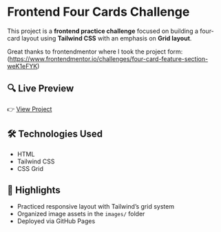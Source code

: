 # Frontend Four Cards Challenge

This project is a **frontend practice challenge** focused on building a four-card layout using **Tailwind CSS** with an emphasis on **Grid layout**.

Great thanks to frontendmentor where I took the project form: (https://www.frontendmentor.io/challenges/four-card-feature-section-weK1eFYK) 
## 🔍 Live Preview
👉 [View Project](https://imobin.github.io/Frontend_Four_Cards_Challenge/)

## 🛠️ Technologies Used
- HTML
- Tailwind CSS
- CSS Grid

## 📌 Highlights
- Practiced responsive layout with Tailwind’s grid system
- Organized image assets in the `images/` folder
- Deployed via GitHub Pages


